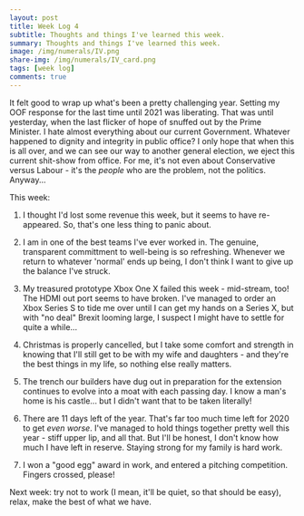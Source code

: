 ```yaml
---
layout: post
title: Week Log 4
subtitle: Thoughts and things I've learned this week.
summary: Thoughts and things I've learned this week.
image: /img/numerals/IV.png
share-img: /img/numerals/IV_card.png
tags: [week log]
comments: true
---
```


It felt good to wrap up what's been a pretty challenging year. Setting my OOF response for the last time until 2021 was liberating. That was until yesterday, when the last flicker of hope of snuffed out by the Prime Minister. I hate almost everything about our current Government. Whatever happened to dignity and integrity in public office? I only hope that when this is all over, and we can see our way to another general election, we eject this current shit-show from office. For me, it's not even about Conservative versus Labour - it's the _people_ who are the problem, not the politics. Anyway...

This week:

1. I thought I'd lost some revenue this week, but it seems to have re-appeared. So, that's one less thing to panic about.

2. I am in one of the best teams I've ever worked in. The genuine, transparent committment to well-being is so refreshing. Whenever we return to whatever 'normal' ends up being, I don't think I want to give up the balance I've struck.

3. My treasured prototype Xbox One X failed this week - mid-stream, too! The HDMI out port seems to have broken. I've managed to order an Xbox Series S to tide me over until I can get my hands on a Series X, but with "no deal" Brexit looming large, I suspect I might have to settle for quite a while...

4. Christmas is properly cancelled, but I take some comfort and strength in knowing that I'll still get to be with my wife and daughters - and they're the best things in my life, so nothing else really matters.

5. The trench our builders have dug out in preparation for the extension continues to evolve into a moat with each passing day. I know a man's home is his castle... but I didn't want that to be taken literally!

6. There are 11 days left of the year. That's far too much time left for 2020 to get _even worse_. I've managed to hold things together pretty well this year - stiff upper lip, and all that. But I'll be honest, I don't know how much I have left in reserve. Staying strong for my family is hard work.

7. I won a "good egg" award in work, and entered a pitching competition. Fingers crossed, please!

Next week: try not to work (I mean, it'll be quiet, so that should be easy), relax, make the best of what we have.
